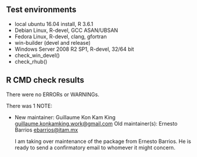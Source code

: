 ## Test environments
* local ubuntu 16.04 install, R 3.6.1
* Debian Linux, R-devel, GCC ASAN/UBSAN
* Fedora Linux, R-devel, clang, gfortran
* win-builder (devel and release)
* Windows Server 2008 R2 SP1, R-devel, 32/64 bit
* check_win_devel()
* check_rhub()

## R CMD check results
There were no ERRORs or WARNINGs. 

There was 1 NOTE:

* New maintainer:
  Guillaume Kon Kam King <guillaume.konkamking.work@gmail.com>
  Old maintainer(s):   Ernesto Barrios <ebarrios@itam.mx>
  
  I am taking over maintenance of the package from Ernesto Barrios. He is ready to send a confirmatory email to whomever it might concern.
